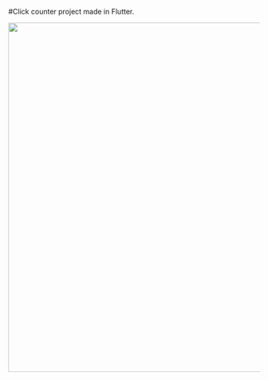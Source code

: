 #Click counter project made in Flutter.


<div align-"center">
<img src="https://github.com/Andres2kk/CounterClick/assets/147880314/0475c6eb-1427-4e11-9644-bb58e160ee14" width="700px" />
</div>
